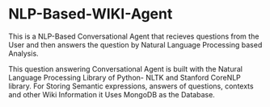 # NLP-Based-WIKI-Agent
This is a NLP-Based Conversational Agent that recieves questions from the User and then answers the question by Natural Language Processing based Analysis.

This question answering Conversational Agent is built with the Natural Language Processing Library of Python- NLTK and Stanford CoreNLP library. For Storing Semantic expressions, answers of questions, contexts and other Wiki Information it Uses MongoDB as the Database.
